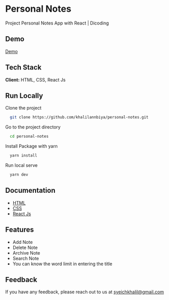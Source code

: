# Personal Notes

Project Personal Notes App with React | Dicoding
## Demo

[Demo](https://khalilannbiya.github.io/personal-notes/)


## Tech Stack

**Client:** HTML, CSS, React Js



## Run Locally

Clone the project

```bash
  git clone https://github.com/khalilannbiya/personal-notes.git
```

Go to the project directory

```bash
  cd personal-notes
```

Install Package with yarn

```bash
  yarn install
```

Run local serve

```bash
  yarn dev
```
## Documentation

- [HTML](https://developer.mozilla.org/en-US/docs/Web/HTML)
- [CSS](https://developer.mozilla.org/en-US/docs/Web/CSS)
- [React Js](https://reactjs.org/)


## Features

- Add Note
- Delete Note
- Archive Note
- Search Note
- You can know the word limit in entering the title


## Feedback

If you have any feedback, please reach out to us at syeichkhalil@gmail.com

